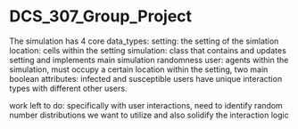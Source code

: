 # DCS_307_Group_Project

The simulation has 4 core data_types:
setting: the setting of the simlation
location: cells within the setting
simulation: class that contains and updates setting and implements main simulation randomness
user: agents within the simulation, must occupy a certain location within the setting, two main boolean attributes: infected and susceptible
  users have unique interaction types with different other users.
  

work left to do: specifically with user interactions, need to identify random number distributions we want to utilize and also solidify the interaction logic
